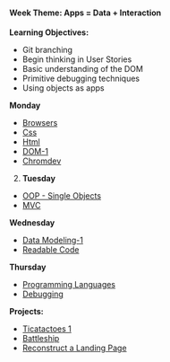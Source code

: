 <h4 class="weektheme">Week Theme: Apps = Data + Interaction</h4>

  
**Learning Objectives:**  
  * Git branching  
  * Begin thinking in User Stories  
  * Basic understanding of the DOM 
  * Primitive debugging techniques  
  * Using objects as apps  
    

**Monday**  
  * [Browsers](https://github.com/jankeLearning/content-md/blob/master/dev-knowledge/02-browsers.md) 
  * [Css](https://github.com/jankeLearning/content-md/blob/master/frontend/02-css.md)  
  * [Html](https://github.com/jankeLearning/content-md/blob/master/frontend/02-html.md)  
  * [DOM-1](https://github.com/jankeLearning/content-md/blob/master/frontend/02-DOM-1.md)  
  * [Chromdev](https://github.com/jankeLearning/content-md/blob/master/tools/02-chromdev.md)  

2. **Tuesday**  
  * [OOP - Single Objects](https://github.com/jankeLearning/content-md/blob/master/programming-and-paradigms/02-single-objects.md)  
  * [MVC](https://github.com/jankeLearning/content-md/blob/master/app-design/02-MVC.md)

**Wednesday**  
  * [Data Modeling-1](https://github.com/jankeLearning/content-md/blob/master/app-design/02-data-modeling-1.md)  
  * [Readable Code](https://github.com/jankeLearning/content-md/blob/master/dev-knowledge/02-readable-code.md) 
    
**Thursday**  
  * [Programming Languages](https://github.com/jankeLearning/content-md/blob/master/dev-knowledge/02-programming-languages.md)  
  * [Debugging](https://github.com/jankeLearning/content-md/blob/master/dev-knowledge/02-debugging.md)  
  

**Projects:**
  * [Ticatactoes 1](https://github.com/jankeLearning/projects/blob/master/tictactoes/1-tictactoes)  
  * [Battleship](https://github.com/jankeLearning/projects/tree/master/02-battleship)
  * [Reconstruct a Landing Page](https://github.com/jankeLearning/projects/blob/master/02-be-google)  

